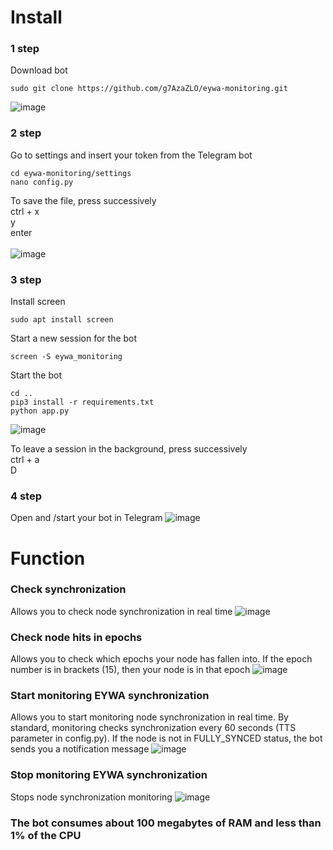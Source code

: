 # Install 
### 1 step
Download bot
```
sudo git clone https://github.com/g7AzaZLO/eywa-monitoring.git
```
![image](https://github.com/g7AzaZLO/eywa-monitoring/assets/59707245/264673fb-437c-4043-a905-1548affc682d)
### 2 step
Go to settings and insert your token from the Telegram bot
```
cd eywa-monitoring/settings
nano config.py
```
To save the file, press successively<br />
ctrl + x<br />
y<br />
enter<br />
<br />
![image](https://github.com/g7AzaZLO/eywa-monitoring/assets/59707245/c32a19bc-208a-43a6-a541-0494b5c681f5)

### 3 step
Install screen
```
sudo apt install screen
```
Start a new session for the bot
```
screen -S eywa_monitoring
```
Start the bot
```
cd ..
pip3 install -r requirements.txt
python app.py
```
![image](https://github.com/g7AzaZLO/eywa-monitoring/assets/59707245/d641d9af-0f36-4b4e-ba75-dd183ee8cee1)

To leave a session in the background, press successively <br />
ctrl + a<br />
D<br />

### 4 step
Open and /start your bot in Telegram
![image](https://github.com/g7AzaZLO/eywa-monitoring/assets/59707245/6ce138c9-7f48-44e5-a80b-92d6cec69e06)

# Function
### Check synchronization
Allows you to check node synchronization in real time
![image](https://github.com/g7AzaZLO/eywa-monitoring/assets/59707245/81eef59a-e8f6-4b05-b944-171ad3d43050)
### Check node hits in epochs
Allows you to check which epochs your node has fallen into. If the epoch number is in brackets (15), then your node is in that epoch
![image](https://github.com/g7AzaZLO/eywa-monitoring/assets/59707245/09f526b7-d728-4aed-8042-fc2640eabf01)
### Start monitoring EYWA synchronization
Allows you to start monitoring node synchronization in real time. By standard, monitoring checks synchronization every 60 seconds (TTS parameter in config.py). If the node is not in FULLY_SYNCED status, the bot sends you a notification message
![image](https://github.com/g7AzaZLO/eywa-monitoring/assets/59707245/9d4fd0a7-fd94-4cce-9083-e22904de8e49)
### Stop monitoring EYWA synchronization
Stops node synchronization monitoring
![image](https://github.com/g7AzaZLO/eywa-monitoring/assets/59707245/950aebd4-12f1-4cac-bc26-d7f6020dab55)
### The bot consumes about 100 megabytes of RAM and less than 1% of the CPU
